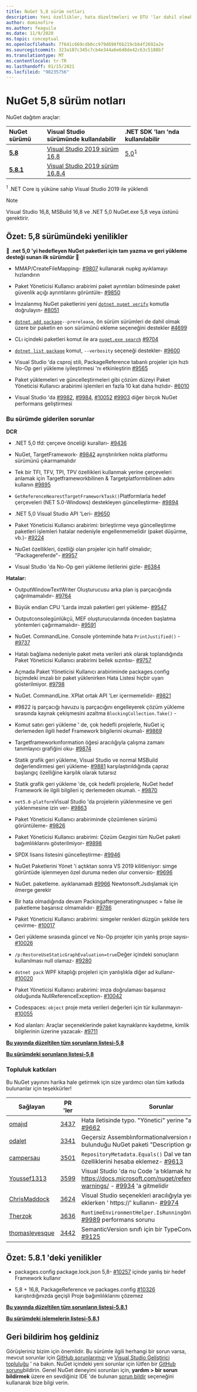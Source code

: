 ```yaml
---
title: NuGet 5,8 sürüm notları
description: Yeni özellikler, hata düzeltmeleri ve DTU 'lar dahil olmak üzere NuGet 5,8 sürüm notları.
author: dominofire
ms.author: feaguila
ms.date: 11/9/2020
ms.topic: conceptual
ms.openlocfilehash: 7f641c669cdb0cc979d698f6b219cbb4f2692a2e
ms.sourcegitcommit: 323a107c345c7cb4e344a6e6d8de42c63c5188b7
ms.translationtype: MT
ms.contentlocale: tr-TR
ms.lasthandoff: 01/15/2021
ms.locfileid: "98235756"
---
```

# <a name="nuget-58-release-notes"></a>NuGet 5,8 sürüm notları

NuGet dağıtım araçlar:

| NuGet sürümü | Visual Studio sürümünde kullanılabilir | .NET SDK 'ları 'nda kullanılabilir |
|:---|:---|:---|
| [**5.8**](https://nuget.org/downloads) | [Visual Studio 2019 sürüm 16,8](https://visualstudio.microsoft.com/downloads/) | [5,0](https://dotnet.microsoft.com/download/dotnet-core/5.0)<sup>1</sup> |
| [**5.8.1**](https://nuget.org/downloads) | [Visual Studio 2019 sürüm 16.8.4](https://visualstudio.microsoft.com/downloads/) | |

<sup>1</sup> .NET Core iş yüküne sahip Visual Studio 2019 ile yüklendi
  
> [!NOTE]
> Visual Studio 16,8, MSBuild 16,8 ve .NET 5,0 NuGet.exe 5,8 veya üstünü gerektirir.


## <a name="summary-whats-new-in-58"></a>Özet: 5,8 sürümündeki yenilikler
🎉 **.net 5,0 'yi hedefleyen NuGet paketleri için tam yazma ve geri yükleme desteği sunan ilk sürümdür** 🎉

* MMAP/CreateFileMapping- [#9807](https://github.com/NuGet/Home/issues/9807) kullanarak nupkg ayıklamayı hızlandırın

* Paket Yöneticisi Kullanıcı arabirimi paket ayrıntıları bölmesinde paket güvenlik açığı ayrıntılarını görüntüle- [#9850](https://github.com/NuGet/Home/issues/9850)

* İmzalanmış NuGet paketlerini yeni [`dotnet nuget verify`](https://docs.microsoft.com/dotnet/core/tools/dotnet-nuget-verify) komutla doğrulayın- [#8051](https://github.com/NuGet/Home/issues/8051)

* [`dotnet add package`](https://docs.microsoft.com/dotnet/core/tools/dotnet-add-package#:~:text=dotnet%20add%20package%201%20Name%202%20Synopsis%203,when%20targeting%20a%20specific%20framework.%20...%206%20Examples)`--prerelease`, ön sürüm sürümleri de dahil olmak üzere bir paketin en son sürümünü ekleme seçeneğini destekler [#4699](https://github.com/NuGet/Home/issues/4699)

* CLı içindeki paketleri komut ile ara [`nuget.exe search`](https://docs.microsoft.com/nuget/reference/cli-reference/cli-ref-search) [#9704](https://github.com/NuGet/Home/issues/9704)

* [`dotnet list package`](https://docs.microsoft.com/dotnet/core/tools/dotnet-list-package) komut, `--verbosity` seçeneği destekler- [#9600](https://github.com/NuGet/Home/issues/9600)

* Visual Studio 'da csproj stili, PackageReference tabanlı projeler için hızlı No-Op geri yükleme iyileştirmesi 'nı etkinleştirin [#9565](https://github.com/NuGet/Home/issues/9565)

* Paket yüklemeleri ve güncelleştirmeleri gibi çözüm düzeyi Paket Yöneticisi Kullanıcı arabirimi işlemleri en fazla 10 kat daha hızlıdır- [#6010](https://github.com/NuGet/Home/issues/6010)

* Visual Studio 'da [#9982](https://github.com/NuGet/Home/issues/9982), [#9984](https://github.com/NuGet/Home/issues/9984), [#10052](https://github.com/NuGet/Home/issues/10052) [#9903](https://github.com/NuGet/Home/issues/9903) diğer birçok NuGet performans geliştirmesi


### <a name="issues-fixed-in-this-release"></a>Bu sürümde giderilen sorunlar

**DCR**

* .NET 5,0 tfd: çerçeve önceliği kuralları- [#9436](https://github.com/NuGet/Home/issues/9436)

* NuGet, TargetFramework- [#9842](https://github.com/NuGet/Home/issues/9842) ayrıştırılırken nokta platformu sürümünü çıkarmamalıdır

* Tek bir TFI, TFV, TPI, TPV özellikleri kullanmak yerine çerçeveleri anlamak için Targetframeworkbilinen & Targetplatformbilinen adını kullanın [#9895](https://github.com/NuGet/Home/issues/9895)

* `GetReferenceNearestTargetFrameworkTask()`Platformlarla hedef çerçeveleri (NET 5.0-Windows) destekleyen güncelleştirme- [#9894](https://github.com/NuGet/Home/issues/9894)

* .NET 5,0 Visual Studio API 'Leri- [#9650](https://github.com/NuGet/Home/issues/9650)

* Paket Yöneticisi Kullanıcı arabirimi: birleştirme veya güncelleştirme paketleri işlemleri hatalar nedeniyle engellenmemelidir (paket düşürme, vb.)- [#9224](https://github.com/NuGet/Home/issues/9224)

* NuGet özellikleri, özelliği olan projeler için hafif olmalıdır; "Packagereferde"- [#9957](https://github.com/NuGet/Home/issues/9957)

* Visual Studio 'da No-Op geri yükleme iletilerini gizle- [#6384](https://github.com/NuGet/Home/issues/6384)

**Hatalar:**

* OutputWindowTextWriter Oluşturucusu arka plan iş parçacığında çağrılmamalıdır- [#9764](https://github.com/NuGet/Home/issues/9764)

* Büyük endian CPU 'Larda imzalı paketleri geri yükleme- [#9547](https://github.com/NuGet/Home/issues/9547)

* Outputconsolegünlükçü, MEF oluşturucularında önceden başlatma yöntemleri çağırmamalıdır- [#9591](https://github.com/NuGet/Home/issues/9591)

* NuGet. CommandLine. Console yönteminde hata `PrintJustified()` - [#9737](https://github.com/NuGet/Home/issues/9737)

* Hatalı bağlama nedeniyle paket meta verileri atık olarak toplandığında Paket Yöneticisi Kullanıcı arabirimi bellek sızıntısı- [#9757](https://github.com/NuGet/Home/issues/9757)

* Açmada Paket Yöneticisi Kullanıcı arabiriminde packages.config biçimdeki imzalı bir paket yüklenirken Hata Listesi hiçbir uyarı gösterilmiyor. [#9798](https://github.com/NuGet/Home/issues/9798)

* NuGet. CommandLine. XPlat ortak API 'Ler içermemelidir- [#9821](https://github.com/NuGet/Home/issues/9821)

* #9822 iş parçacığı havuzu iş parçacığını engelleyerek çözüm yükleme sırasında kaynak çekişmesini azaltma `BlockingCollection.Take()`  -  [](https://github.com/NuGet/Home/issues/9822)

* Komut satırı geri yükleme ' de, çok hedefli projelerle, NuGet iç derlemeden ilgili hedef Framework bilgilerini okumalı- [#9869](https://github.com/NuGet/Home/issues/9869)

* Targetframeworkınformation öğesi aracılığıyla çalışma zamanı tanımlayıcı grafiğini oku- [#9874](https://github.com/NuGet/Home/issues/9874)

* Statik grafik geri yükleme, Visual Studio ve normal MSBuild değerlendirmesi geri yükleme- [#9881](https://github.com/NuGet/Home/issues/9881) karşılaştırıldığında çapraz başlangıç özelliğine karşılık olarak tutarsız

* Statik grafik geri yükleme 'de, çok hedefli projelerle, NuGet hedef Framework ile ilgili bilgileri iç derlemeden okumalı. - [#9870](https://github.com/NuGet/Home/issues/9870)

* `net5.0-platform`Visual Studio 'da projelerin yüklenmesine ve geri yüklenmesine izin ver- [#9863](https://github.com/NuGet/Home/issues/9863)

* Paket Yöneticisi Kullanıcı arabiriminde çözümlenen sürümü görüntüleme- [#9826](https://github.com/NuGet/Home/issues/9826)

* Paket Yöneticisi Kullanıcı arabirimi: Çözüm Gezgini tüm NuGet paketi bağımlılıklarını gösterilmiyor- [#9898](https://github.com/NuGet/Home/issues/9898)

* SPDX lisans listesini güncelleştirme- [#9946](https://github.com/NuGet/Home/issues/9946)

* NuGet Paketlerini Yönet 'i açtıktan sonra VS 2019 kilitleniyor: simge görüntüde işlenmeyen özel duruma neden olur conversio- [#9696](https://github.com/NuGet/Home/issues/9696)

* NuGet. paketleme. ayıklanamadı [#9966](https://github.com/NuGet/Home/issues/9966) Newtonsoft.Jsdışlamak için ılmerge gerekir

* Bir hata olmadığında devam Packingaftergeneratingnuspec = false ile paketleme başarısız olmamalıdır- [#9786](https://github.com/NuGet/Home/issues/9786)

* Paket Yöneticisi Kullanıcı arabirimi: simgeler renkleri düzgün şekilde ters çevirme- [#10017](https://github.com/NuGet/Home/issues/10017)

* Geri yükleme sırasında güncel ve No-Op projeler için yanlış proje sayısı- [#10026](https://github.com/NuGet/Home/issues/10026)

* `/p:RestoreUseStaticGraphEvaluation=true`Değer içindeki sonuçların kullanılması null olamaz- [#9280](https://github.com/NuGet/Home/issues/9280)

* `dotnet pack` WPF kitaplığı projeleri için yanlışlıkla diğer ad kullanır- [#10020](https://github.com/NuGet/Home/issues/10020)

* Paket Yöneticisi Kullanıcı arabirimi: imza doğrulaması başarısız olduğunda NullReferenceException- [#10042](https://github.com/NuGet/Home/issues/10042)

* Codespaces: `object` proje meta verileri değerleri için tür kullanmayın- [#10055](https://github.com/NuGet/Home/issues/10055)

* Kod alanları: Araçlar seçeneklerinde paket kaynaklarını kaydetme, kimlik bilgilerinin üzerine yazacak- [#9711](https://github.com/NuGet/Home/issues/9711)


**[Bu yayında düzeltilen tüm sorunların listesi-5,8](https://app.zenhub.com/workspaces/nuget-client-team-55aec9a240305cf007585881/reports/release?release=5f03519b777e78b4ffb2edeb)**

**[Bu sürümdeki sorunların listesi-5,8](https://github.com/NuGet/NuGet.Client/compare/5.7.0.6726...5.8.0.6930)**

### <a name="community-contributions"></a>Topluluk katkıları

Bu NuGet yayınını harika hale getirmek için size yardımcı olan tüm katkıda bulunanlar için teşekkürler!

|Sağlayan|PR 'ler|Sorunlar|
|----|----|----|
[omajıd](https://github.com/omajid) | [3437](https://github.com/NuGet/NuGet.Client/pull/3437) | Hata iletisinde typo. "Yönetici" yerine "administator"- [#9662](https://github.com/NuGet/Home/issues/9662)
[odalet](https://github.com/odalet) | [3341](https://github.com/NuGet/NuGet.Client/pull/3341) | Geçersiz Assemblınformationalversion raporlarının bulunduğu NuGet paketi "Description gereklidir"- [#5548](https://github.com/NuGet/Home/issues/5548)
[campersau](https://github.com/campersau) | [3501](https://github.com/NuGet/NuGet.Client/pull/3501) | `RepositoryMetadata.Equals()` Dal ve tamamlama özelliklerini hesaba eklemez- [#9613](https://github.com/NuGet/Home/issues/9613)
[Youssef1313](https://github.com/Youssef1313) | [3599](https://github.com/NuGet/NuGet.Client/pull/3599) | Visual Studio 'da nu Code 'a tıklamak hata listesi pencere https://docs.microsoft.com/nuget/reference/errors-and-warnings/  -  [#9934](https://github.com/NuGet/Home/issues/9934) 'a gitmelidir
[ChrisMaddock](https://github.com/ChrisMaddock) | [3624](https://github.com/NuGet/NuGet.Client/pull/3624) | Visual Studio seçenekleri aracılığıyla yeni paket kaynağı eklerken ' https://' kullanın- [#9974](https://github.com/NuGet/Home/issues/9974)
[Therzok](https://github.com/Therzok) | [3636](https://github.com/NuGet/NuGet.Client/pull/3636) | `RuntimeEnvironmentHelper.IsRunningOnVisualStudio`Mono [#9989](https://github.com/NuGet/Home/issues/9989) performans sorunu
[thomaslevesque](https://github.com/thomaslevesque) | [3442](https://github.com/NuGet/NuGet.Client/pull/3442) | SemanticVersion sınıfı için bir TypeConverter ekleyin- [#9125](https://github.com/NuGet/Home/issues/9125)

## <a name="summary-whats-new-in-581"></a>Özet: 5.8.1 'deki yenilikler

* packages.config package.lock.json 5,8- [#10257](https://github.com/NuGet/Home/issues/10257) içinde yanlış bir hedef Framework kullanır

* 5,8 + 16,8, PackageReference ve packages.config [#10326](https://github.com/NuGet/Home/issues/10326) karıştırdığınızda geçişli Proje bağımlılıklarını çözemez

**[Bu yayında düzeltilen tüm sorunların listesi-5.8.1](https://app.zenhub.com/workspaces/nuget-client-team-55aec9a240305cf007585881/reports/release?release=5ff7aeae16150e3b19910391)**

**[Bu sürümdeki işlemelerin listesi-5.8.1](https://github.com/NuGet/NuGet.Client/compare/5.8.0.6930...5.8.1.7021)**

## <a name="feedback-welcome"></a>Geri bildirim hoş geldiniz

Görüşleriniz bizim için önemlidir.  Bu sürümle ilgili herhangi bir sorun varsa, mevcut sorunlar için [GitHub sorunlarımızı](https://github.com/NuGet/Home/issues) ve [Visual Studio Geliştirici topluluğu](https://developercommunity.visualstudio.com/) ' na bakın.  NuGet içindeki yeni sorunlar için lütfen bir [GitHub sorunu](https://github.com/NuGet/Home/issues/new)bildirin.
Genel NuGet deneyimi sorunları için, **yardım > bir sorun bildirmek** üzere en sevdiğiniz IDE 'de bulunan [sorun bildir](https://docs.microsoft.com/visualstudio/ide/how-to-report-a-problem-with-visual-studio) seçeneğini kullanarak bize bilgi verin.
